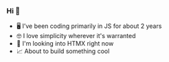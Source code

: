 ### Hi 👋

- 🖥️ I’ve been coding primarily in JS for about 2 years
- 🤓 I love simplicity wherever it's warranted
- 🔎 I'm looking into HTMX right now
- 📈 About to build something cool

